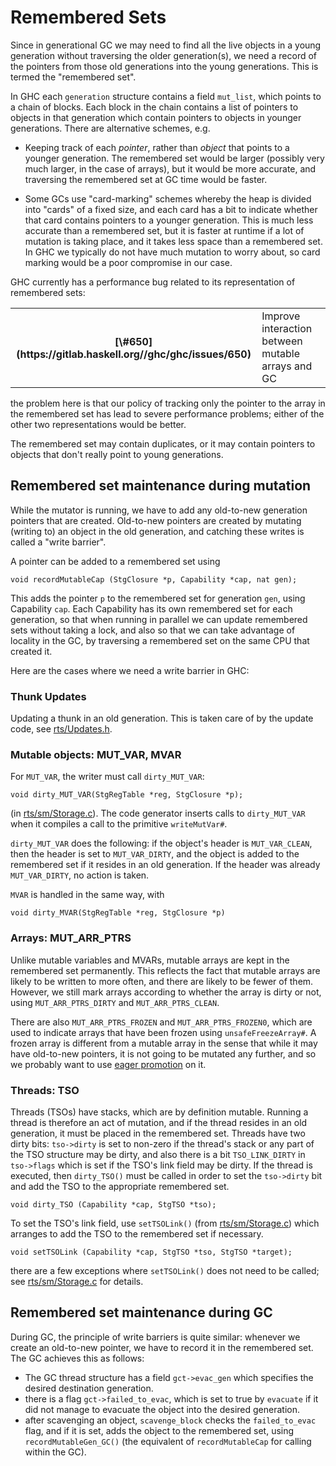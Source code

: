 # Remembered Sets


Since in generational GC we may need to find all the live objects in a young generation without traversing the older generation(s), we need a record of the pointers from those old generations into the young generations.  This is termed the "remembered set".  


In GHC each `generation` structure contains a field `mut_list`, which points to a chain of blocks.  Each block in the chain contains a list of pointers to objects in that generation which contain pointers to objects in younger generations.  There are alternative schemes, e.g.

- Keeping track of each *pointer*, rather than *object* that points to a younger generation.  The remembered set would
  be larger (possibly very much larger, in the case of arrays), but it would be more accurate, and traversing the
  remembered set at GC time would be faster.

- Some GCs use "card-marking" schemes whereby the heap is divided into "cards" of a fixed size, and each card has a bit to
  indicate whether that card contains pointers to a younger generation.  This is much less accurate than a remembered set,
  but it is faster at runtime if a lot of mutation is taking place, and it takes less space than a remembered set.  In GHC
  we typically do not have much mutation to worry about, so card marking would be a poor compromise in our case.


GHC currently has a performance bug related to its representation of remembered sets:

<table><tr><th>[\#650](https://gitlab.haskell.org//ghc/ghc/issues/650)</th>
<td>Improve interaction between mutable arrays and GC</td></tr></table>


the problem here is that our policy of tracking only the pointer to the array in the remembered set has lead to severe performance problems; either of the other two representations would be better.


The remembered set may contain duplicates, or it may contain pointers to objects that don't really point to young generations.

## Remembered set maintenance during mutation


While the mutator is running, we have to add any old-to-new generation pointers that are created.  Old-to-new pointers are created by mutating (writing to) an object in the old generation, and catching these writes is called a "write barrier".  


A pointer can be added to a remembered set using 

```wiki
void recordMutableCap (StgClosure *p, Capability *cap, nat gen);
```


This adds the pointer `p` to the remembered set for generation `gen`, using Capability `cap`.  Each Capability has its own remembered set for each generation, so that when running in parallel we can update remembered sets without taking a lock, and also so that we can take advantage of locality in the GC, by traversing a remembered set on the same CPU that created it.


Here are the cases where we need a write barrier in GHC:

### Thunk Updates


Updating a thunk in an old generation.  This is taken care of by the update code, see [rts/Updates.h](/trac/ghc/browser/ghc/rts/Updates.h).

### Mutable objects: MUT_VAR, MVAR


For `MUT_VAR`, the writer must call `dirty_MUT_VAR`:

```wiki
void dirty_MUT_VAR(StgRegTable *reg, StgClosure *p);
```


(in [rts/sm/Storage.c](/trac/ghc/browser/ghc/rts/sm/Storage.c)).  The code generator inserts calls to `dirty_MUT_VAR` when it compiles a call to the primitive `writeMutVar#`.

`dirty_MUT_VAR` does the following: if the object's header is `MUT_VAR_CLEAN`, then the header is set to `MUT_VAR_DIRTY`, and the object is added to the remembered set if it resides in an old generation.  If the header was already `MUT_VAR_DIRTY`, no action
is taken.

`MVAR` is handled in the same way, with 

```wiki
void dirty_MVAR(StgRegTable *reg, StgClosure *p)
```

### Arrays: MUT_ARR_PTRS


Unlike mutable variables and MVARs, mutable arrays are kept in the remembered set permanently.  This reflects the fact that mutable arrays are likely to be written to more often, and there are likely to be fewer of them.  However, we still mark arrays according to whether the array is dirty or not, using `MUT_ARR_PTRS_DIRTY` and `MUT_ARR_PTRS_CLEAN`.  


There are also `MUT_ARR_PTRS_FROZEN` and `MUT_ARR_PTRS_FROZEN0`, which are used to indicate arrays that have been frozen using `unsafeFreezeArray#`.  A frozen array is different from a mutable array in the sense that while it may have old-to-new pointers, it is not going to be mutated any further, and so we probably want to use [eager promotion](commentary/rts/storage/gc/eager-promotion) on it.

### Threads: TSO


Threads (TSOs) have stacks, which are by definition mutable.  Running a thread is therefore an act of mutation, and if the
thread resides in an old generation, it must be placed in the remembered set.  Threads have two dirty bits: `tso->dirty`
is set to non-zero if the thread's stack or any part of the TSO structure may be dirty, and also there is a bit
`TSO_LINK_DIRTY` in `tso->flags` which is set if the TSO's link field may be dirty.  If the thread is executed,
then `dirty_TSO()` must be called in order to set the `tso->dirty` bit and add the TSO to the appropriate remembered set.

```wiki
void dirty_TSO (Capability *cap, StgTSO *tso);
```


To set the TSO's link field, use `setTSOLink()` (from [rts/sm/Storage.c](/trac/ghc/browser/ghc/rts/sm/Storage.c)) which arranges to add the TSO to
the remembered set if necessary.

```wiki
void setTSOLink (Capability *cap, StgTSO *tso, StgTSO *target);
```


there are a few exceptions where `setTSOLink()` does not need to be called; see [rts/sm/Storage.c](/trac/ghc/browser/ghc/rts/sm/Storage.c) for details.

## Remembered set maintenance during GC


During GC, the principle of write barriers is quite similar: whenever we create an old-to-new pointer, we have to record it in the remembered set.  The GC achieves this as follows:

- The GC thread structure has a field `gct->evac_gen` which specifies the desired destination generation.
- there is a flag `gct->failed_to_evac`, which is set to true by `evacuate` if it did not manage to evacuate
  the object into the desired generation.
- after scavenging an object, `scavenge_block` checks the `failed_to_evac` flag, and if it is set, adds the object to the remembered set, using `recordMutableGen_GC()` (the equivalent of `recordMutableCap` for calling within the GC).
